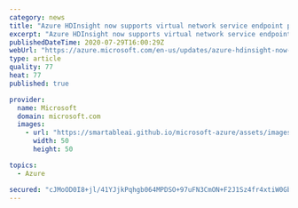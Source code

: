 ```yaml
---
category: news
title: "Azure HDInsight now supports virtual network service endpoint policies"
excerpt: "Azure HDInsight now supports virtual network service endpoint policies, which allow you to filter HDInsight egress virtual network traffic to certain Azure storage accounts."
publishedDateTime: 2020-07-29T16:00:29Z
webUrl: "https://azure.microsoft.com/en-us/updates/azure-hdinsight-now-supports-virtual-network-service-endpoint-policies/"
type: article
quality: 77
heat: 77
published: true

provider:
  name: Microsoft
  domain: microsoft.com
  images:
    - url: "https://smartableai.github.io/microsoft-azure/assets/images/organizations/microsoft.com-50x50.jpg"
      width: 50
      height: 50

topics:
  - Azure

secured: "cJMoOD0I8+jl/41YJjkPqhgb064MPDSO+97uFN3CmON+F2J1Sz4fr4xtiW0GbjWWqhyeyC8xARxX8BTeYz40noCgOc/FpUfnfDwn3iDCUxfH8gKOlVB7JvSpIm8LaSZYSgGLSmwt574k765a8Xc1Z4Ldebw3g6gjxPtuunWzeHdmimENIZqjINA4O3RA8ACyDHJRZGw2mEO4dFT4wa7hLMP0CL3+nu4utw5ZY5gv3Zyh32ryRbEE+RKgLne9oe/OpBl7LJPvfxGEYk2p0/z1m/4BPJzlCM2bBdzc0Ewhz4eVZYkObBJgcRPHTqeLJnUOa9S+cVPXwjlamrwisvwREw==;1zNSfrjOLTexYRmoL+urJw=="
---
```


